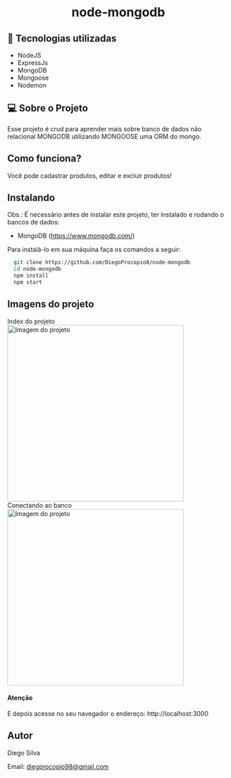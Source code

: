 <h1 align="center"> node-mongodb </h1>

## 🚀 Tecnologias utilizadas

- NodeJS
- ExpressJs
- MongoDB
- Mongoose
- Nodemon

## 💻 Sobre o Projeto

Esse projeto é crud para aprender mais sobre banco de dados não relacional MONGODB utilizando MONGOOSE uma ORM do mongo.

## Como funciona?

Você pode cadastrar produtos, editar e excluir produtos!

## Instalando   

Obs.: É necessário antes de instalar este projeto, ter instalado e rodando o bancos de dados:

- MongoDB (https://www.mongodb.com/)

Para instalá-lo em sua máquina faça os comandos a seguir:

```bash
  git clone https://github.com/DiegoProcopio0/node-mongodb
  cd node-mongodb
  npm install
  npm start
```

## Imagens do projeto

Index do projeto
<br>
<img alt="Imagem do projeto" title="Desktop" src="https://i.ibb.co/934Z6yh/img1.png" width="400px" />
<br>
Conectando ao banco
<br>
<img alt="Imagem do projeto" title="Desktop" src="https://i.ibb.co/NWK5V6t/img2.png" width="400px" />
<br>

#### Atenção

E depois acesse no seu navegador o endereço: http://localhost:3000

## Autor

Diego Silva 

Email: <diegprocopio98@gmail.com>
